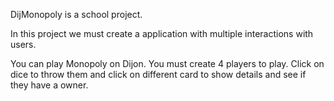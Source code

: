 DijMonopoly is a school project.

In this project we must create a application with multiple interactions with users.

You can play Monopoly on Dijon. You must create 4 players to play. Click on dice to throw them and click on different card to show details and see if they have a owner.
